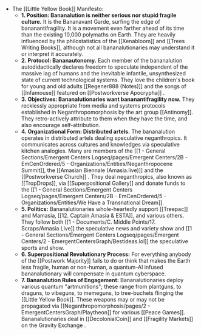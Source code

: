 - The [[Little Yellow Book]] Manifesto:
	- **1. Position: Bananalution is neither serious nor stupid fragile culture.** It is the Bananavant Garde, surfing the edge of bananantifragility. It is a movement even farther ahead of its time than the existing 10,000 polymaths on Earth. They are heavily influenced by the philostatistics of the [[Xenabloom]] and [[Trees Writing Books]], although not all bananalutionaries may understand it or interpret it accurately.
	- **2. Protocol:  Bananautonomy.** Each member of the bananalution autodidactically declares freedom to speculate independent of the massive lag of humans and the inevitable infantile, unsynthesized state of current technological systems.  They love the children's book for young and old adults [[Regener888 (Notes)]] and the songs of [[Infamouse]] featured on [[Postworkverse Apocrypha]] .
	- **3. Objectives: Bananalutionaries want bananantifragility now.**  They recklessly appropriate from media and systems protocols established in Neganthropomorphosis by the art group [[Antinomy]]. They retro-actively attribute to them when they have the time, and also encourage self-attribution.
	- **4. Organizational Form: Distributed artels.** The bananalution operates in distributed artels dealing speculative neganthropics. It communicates across cultures and knowledges via speculative kitchen analogies. Many are members of the [[1 - General Sections/Emergent Centers Logseq/pages/Emergent Centers/2B - EmCenOrdered/5 - Organizations/Entities/Neganthropocene Summit]], the [[Amasian Biennale (Amasia.live)]] and the [[Postworkverse Church]] . They deal neganthropics, also known as [[TropDrops]], via [[Superpositional Gallery]] and donate funds to the [[1 - General Sections/Emergent Centers Logseq/pages/Emergent Centers/2B - EmCenOrdered/5 - Organizations/Entities/We Have a Transnational Dream]].
	- **5. Politics:** Bananalutionaries whole-heartedly support [[Treepac]] and Mamasia, [[12. Captain Amasia & ESTA]], and various others.  They follow both [[1 - Documents/C. Middle Points/17. Scraps/Amasia Live]] the speculative news and variety show and [[1 - General Sections/Emergent Centers Logseq/pages/Emergent Centers/2 - EmergentCentersGraph/Bestideas.lol]] the speculative sports and show.
	- **6. Superpositional Revolutionary Process:** For everything anybody of the [[Postwork Majority]] fails to do or think that makes the Earth less fragile, human or non-human, a quantum-AI infused bananalutionary will compensate in quantum cyberspace.
	- **7. Bananalution Rules of Engagement:** Bananalutionaries deploy various quantum "artmunitions"; these range from plantguns, to draguns, to vibeguns, to memeguns, to tree-buchets flinging the [[Little Yellow Book]]. These weapons may or may not be propagated via [[Neganthropomorphosis/pages/2 - EmergentCentersGraph/Playtheon]] for various [[Peace Games]]. Bananalutionaries deal in [[DecolonialCoin]] and [[Fragility Markets]] on the Gravity Exchange .
